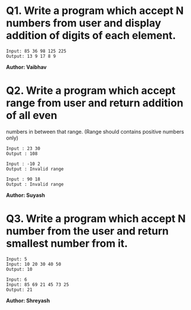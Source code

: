# Q1. Write a program which accept N numbers from user and display addition of digits of each element.
~~~
Input: 85 36 98 125 225
Output: 13 9 17 8 9
~~~
**Author: Vaibhav**

# Q2. Write a program which accept range from user and return addition of all even
numbers in between that range. (Range should contains positive numbers only)
~~~
Input : 23 30
Output : 108

Input : -10 2
Output : Invalid range

Input : 90 18
Output : Invalid range
~~~
**Author: Suyash**

# Q3. Write a program which accept N number from the user and return smallest number from it.
~~~
Input: 5
Input: 10 20 30 40 50
Output: 10

Input: 6
Input: 85 69 21 45 73 25
Output: 21
~~~
**Author: Shreyash**
